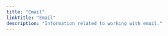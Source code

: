 ```yaml
---
title: "Email"
linkTitle: "Email"
description: "Information related to working with email."
---
```

